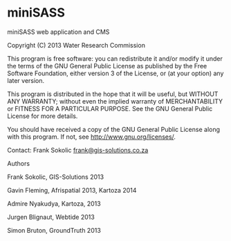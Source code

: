 miniSASS
========

miniSASS web application and CMS

Copyright (C) 2013 Water Research Commission 

This program is free software: you can redistribute it and/or modify it under the terms of the GNU General Public License as published by the Free Software Foundation, either version 3 of the License, or (at your option) any later version.

This program is distributed in the hope that it will be useful, but WITHOUT ANY WARRANTY; without even the implied warranty of MERCHANTABILITY or FITNESS FOR A PARTICULAR PURPOSE. See the GNU General Public License for more details.

You should have received a copy of the GNU General Public License along with this program. If not, see <http://www.gnu.org/licenses/>.

Contact: Frank Sokolic frank@gis-solutions.co.za

Authors

Frank Sokolic, GIS-Solutions 2013

Gavin Fleming, Afrispatial 2013, Kartoza 2014

Admire Nyakudya, Kartoza, 2013

Jurgen Blignaut, Webtide 2013

Simon Bruton, GroundTruth 2013


